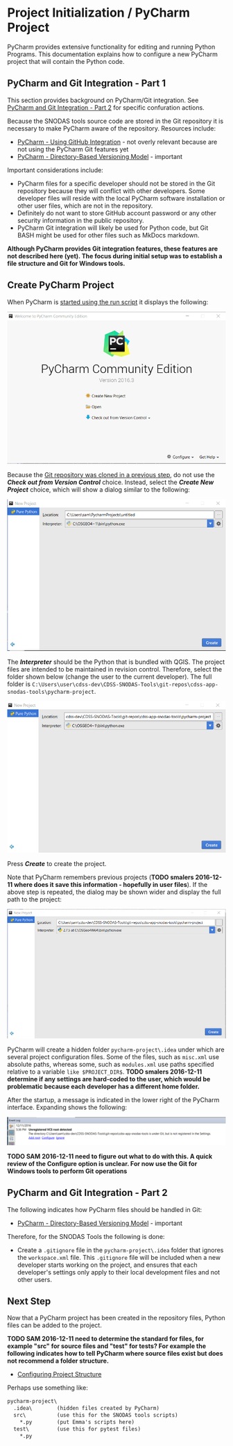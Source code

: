 # Project Initialization / PyCharm Project

PyCharm provides extensive functionality for editing and running Python Programs.
This documentation explains how to configure a new PyCharm project that will contain the Python code.

## PyCharm and Git Integration - Part 1

This section provides background on PyCharm/Git integration.  See [PyCharm and Git Integration - Part 2](#pycharm-and-git-integration-part-2)
for specific confuration actions.

Because the SNODAS tools source code are stored in the Git repository it is necessary to make PyCharm
aware of the repository.  Resources include:

* [PyCharm - Using GitHub Integration](https://www.jetbrains.com/help/pycharm/2016.3/using-github-integration.html) - not overly relevant because are not using the PyCharm Git features yet
* [PyCharm - Directory-Based Versioning Model](https://www.jetbrains.com/help/pycharm/2016.3/directory-based-versioning-model.html) - important

Important considerations include:

* PyCharm files for a specific developer should not be stored in the Git repository because they will conflict with other developers.
Some developer files will reside with the local PyCharm software installation or other user files, which are not in the repository.
* Definitely do not want to store GitHub account password or any other security information in the public repository.
* PyCharm Git integration will likely be used for Python code, but Git BASH might be used for other files such as MkDocs markdown.

**Although PyCharm provides Git integration features, these features are not described here (yet).
The focus during initial setup was to establish a file structure and Git for Windows tools.**

## Create PyCharm Project

When PyCharm is [started using the run script](../dev-env/pycharm#configure-pycharm-to-work-with-qgis) it displays the following:

![PyCharm startup](pycharm-project-images/pycharm-startup.png)

Because the [Git repository was cloned in a previous step](github/), do not use the ***Check out from Version Control*** choice.
Instead, select the ***Create New Project*** choice, which will show a dialog similar to the following:

![PyCharm new project](pycharm-project-images/pycharm-new-project-1.png)

The ***Interpreter*** should be the Python that is bundled with QGIS.
The project files are intended to be maintained in revision control.
Therefore, select the folder shown below (change the user to the current developer).
The full folder is `C:\Users\user\cdss-dev\CDSS-SNODAS-Tools\git-repos\cdss-app-snodas-tools\pycharm-project`.

![PyCharm new project](pycharm-project-images/pycharm-new-project-2.png)

Press ***Create*** to create the project.

Note that PyCharm remembers previous projects (**TODO smalers 2016-12-11 where does it save this information - hopefully in user files**).
If the above step is repeated, the dialog may be shown wider and display the full path to the project:

![PyCharm new project](pycharm-project-images/pycharm-new-project-2b.png)

PyCharm will create a hidden folder `pycharm-project\.idea` under which are several project configuration files.
Some of the files, such as `misc.xml` use absolute paths, whereas some, such as `modules.xml` use paths specified relative to
a variable `like $PROJECT_DIR$`.
**TODO smalers 2016-12-11 determine if any settings are hard-coded to the user, which would be problematic because each developer has a different home folder.**

After the startup, a message is indicated in the lower right of the PyCharm interface.
Expanding shows the following:

![PyCharm new project git error](pycharm-project-images/pycharm-new-project-git-warning.png)

**TODO SAM 2016-12-11 need to figure out what to do with this.  A quick review of the Configure option is unclear.
For now use the Git for Windows tools to perform Git operations**

## PyCharm and Git Integration - Part 2

The following indicates how PyCharm files should be handled in Git:

* [PyCharm - Directory-Based Versioning Model](https://www.jetbrains.com/help/pycharm/2016.3/directory-based-versioning-model.html) - important

Therefore, for the SNODAS Tools the following is done:

* Create a `.gitignore` file in the `pycharm-project\.idea` folder that ignores the `workspace.xml` file.
This `.gitignore` file will be included when a new developer starts working on the project,
and ensures that each developer's settings only apply to their local development files and not other users.

## Next Step

Now that a PyCharm project has been created in the repository files, Python files can be added to the project.

**TODO SAM 2016-12-11 need to determine the standard for files, for example "src" for source files and "test" for tests?
For example the following indicates how to tell PyCharm where source files exist but does not recommend a folder structure.**

* [Configuring Project Structure](https://www.jetbrains.com/help/pycharm/2016.1/configuring-project-structure.html)

Perhaps use something like:

```
pycharm-project\
  .idea\        (hidden files created by PyCharm)
  src\          (use this for the SNODAS tools scripts)
    *.py        (put Emma's scripts here)
  test\         (use this for pytest files)
    *.py
```

